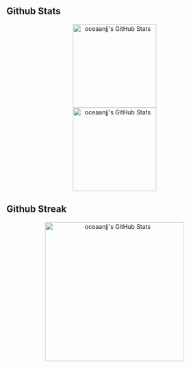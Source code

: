 ##    Github Stats

<div align="center" style="display: flex; justify-content: center;">
<a href="https://git.io/streak-stats">
       <img height = "195px"src="https://github-readme-stats.vercel.app/api?username=oceaanjj&theme=merko&show_icons=true&hide_border=true&count_private=true" alt="oceaanjj's GitHub Stats" />
    </a>
</div>

<div align="center" style="display: flex; justify-content: center;">
 <a>       
        <img height = "195px" src="https://github-readme-stats.vercel.app/api/top-langs/?username=oceaanjj&theme=merko&show_icons=true&hide_border=true&layout=compact" alt="oceaanjj's GitHub Stats" />
 </a>
</div>

## Github Streak
<div align="center" style="display: flex; justify-content: center;">
    <img height = "325px" src="https://github-readme-streak-stats.herokuapp.com/?user=oceaanjj&theme=dark&hide_border=true" alt="oceaanjj's GitHub Stats" />
</div>



<!---
oceaanjj/oceaanjj is a ✨ special ✨ repository because its `README.md` (this file) appears on your GitHub profile.
You can click the Preview link to take a look at your changes.
--->
